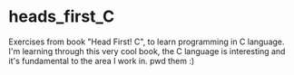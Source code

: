 # heads_first_C
Exercises from book "Head First! C", to learn programming in C language.
I'm learning through this very cool book, the C language is interesting and it's fundamental to the area I work in. pwd them :)
